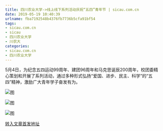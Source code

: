 ```yaml
---
title: 四川农业大学->线上线下系列活动庆祝“五四”青年节 | sicau.com.cn
date: 2019-05-19 10:40:39
urlname: fba7192548b4376fb7736b5cfa91bf54
tags: 
- sicau.com.cn
- sicau
- 四川农业大学
- 川农大
categories:
- sicau.com.cn
- 四川农业大学
---
```



5月4日，为纪念五四运动99周年、建团96周年和马克思诞辰200周年，校团委精心策划和开展了系列活动，通过多种形式弘扬“爱国、进步、民主、科学”的“五四”精神，激励广大青年学子奋发有为。



![图](https://news.sicau.edu.cn/__local/A/8A/6B/7D583E52B117AC61898BC470002_CB18F744_12954.jpg?e=.jpg)

![图](https://news.sicau.edu.cn/__local/7/8B/33/AAD0B16E13BAEC83F29A8AD52A8_C2F69F07_C419.jpg?e=.jpg)

![图](https://news.sicau.edu.cn/__local/E/5D/B8/EB3479EE1514DF2C9683FA78C52_E8D4B143_ED19.jpg?e=.jpg)

[转入文章首发地址](https://news.sicau.edu.cn/info/1135/45789.htm)